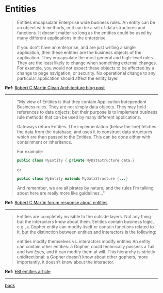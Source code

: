 ﻿---
layout: default
---
# Entities

>Entities encapsulate Enterprise wide business rules. An entity can be an object with methods, or it can be a set of data structures and functions. It doesn’t matter so long as the entities could be used by many different applications in the enterprise.
>
>If you don’t have an enterprise, and are just writing a single application, then these entities are the business objects of the application. They encapsulate the most general and high-level rules. They are the least likely to change when something external changes. For example, you would not expect these objects to be affected by a change to page navigation, or security. No operational change to any particular application should affect the entity layer.

**Ref:** [Robert C Martin Clean Architecture blog post](https://8thlight.com/blog/uncle-bob/2012/08/13/the-clean-architecture.html "Clean Architecture")

---


>"My view of Entities is that they contain Application Independent Business rules.  They are not simply data objects.  They may hold references to data objects; but their purpose is to implement business rule methods that can be used by many different applications.
>
>Gateways return Entities.  The implementation (below the line) fetches the data from the database, and uses it to construct data structures which are then passed to the Entities.  This can be done either with containment or inheritance.
>
>For example:  
> ```java
> public class MyEntity { private MyDataStructure data;}
> ```
>or
> ```java
>public class MyEntity extends MyDataStructure {...}
> ```
>And remember, we are all pirates by nature; and the rules I'm talking about here are really more like guidelines..."

**Ref:** [Robert C Martin forum response about entities](https://groups.google.com/forum/#!topic/clean-code-discussion/mvP_NR2MUPc "Robert C Martin forum response")

---


>Entities are completely invisible to the outside layers. Not any thing but the interactors know about them. Entities contain business logic, e.g., a Gopher entity can modify itself or contain functions related to it, but the distinction between entities and interactors is the following:
>
>entities modify themselves vs.
>interactors modify entities
>An entity can contain other entities: a Gopher, could technically possess a Tail and two Eyes, and it can modify them at will. This hierarchy is strictly unidirectional: a Gopher doesn’t know about other gophers, more importantly, it doesn’t know about the interactor.

**Ref:** [EBI entities article](http://ebi.readthedocs.io/en/latest/core.html#entities "EBI entities article")

---


[back](./)